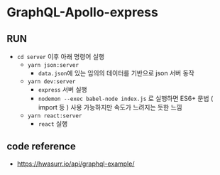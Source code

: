 # GraphQL-Apollo-express

## RUN

- `cd server` 이후 아래 명령어 실행
  - `yarn json:server`
    - `data.json`에 있는 임의의 데이터를 기반으로 json 서버 동작
  - `yarn dev:server`
    - `express` 서버 실행
    - `nodemon --exec babel-node index.js` 로 실행하면 ES6+ 문법 ( import 등 ) 사용 가능하지만 속도가 느려지는 듯한 느낌
  - `yarn react:server`
    - `react` 실행

## code reference

- https://hwasurr.io/api/graphql-example/
